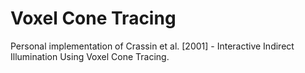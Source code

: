 # Voxel Cone Tracing
Personal implementation of Crassin et al. [2001] - Interactive Indirect Illumination Using Voxel Cone Tracing.
